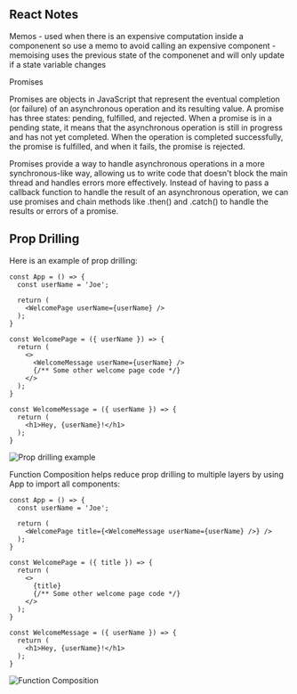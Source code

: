 ## React Notes

Memos - used when there is an expensive computation inside a componenent so use a memo to avoid 
calling an expensive component - memoising uses the previous state of the componenet and will only update if a state variable changes

Promises 

Promises are objects in JavaScript that represent the eventual completion (or failure) of an asynchronous operation and its resulting value. A promise has three states: pending, fulfilled, and rejected. When a promise is in a pending state, it means that the asynchronous operation is still in progress and has not yet completed. When the operation is completed successfully, the promise is fulfilled, and when it fails, the promise is rejected.

Promises provide a way to handle asynchronous operations in a more synchronous-like way, allowing us to write code that doesn't block the main thread and handles errors more effectively. Instead of having to pass a callback function to handle the result of an asynchronous operation, we can use promises and chain methods like .then() and .catch() to handle the results or errors of a promise.

## Prop Drilling

Here is an example of prop drilling:
```
const App = () => {
  const userName = 'Joe';

  return (
    <WelcomePage userName={userName} />
  );
}

const WelcomePage = ({ userName }) => {
  return (
    <>
      <WelcomeMessage userName={userName} />
      {/** Some other welcome page code */}
    </>
  );
}

const WelcomeMessage = ({ userName }) => {
  return (
    <h1>Hey, {userName}!</h1>
  );
}
```
![Prop drilling example](https://felixgerschau.com/static/6447bcbb9ccbc826a36e97848484aae4/33c9c/prop-drilling-example-1.png)

Function Composition helps reduce prop drilling to multiple layers by using App to import all components:
```
const App = () => {
  const userName = 'Joe';

  return (
    <WelcomePage title={<WelcomeMessage userName={userName} />} />
  );
}

const WelcomePage = ({ title }) => {
  return (
    <>
      {title}
      {/** Some other welcome page code */}
    </>
  );
}

const WelcomeMessage = ({ userName }) => {
  return (
    <h1>Hey, {userName}!</h1>
  );
}
```

![Function Composition](https://felixgerschau.com/static/18056c6c8454b615d64afa0662f77840/1ff84/prop-drilling-resolved.png)
